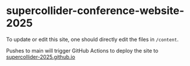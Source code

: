 # supercollider-conference-website-2025

To update or edit this site, one should directly edit the files in `/content`. 

Pushes to main will trigger GitHub Actions to deploy the site to [supercollider-2025.github.io](https://supercollider-2025.github.io/)